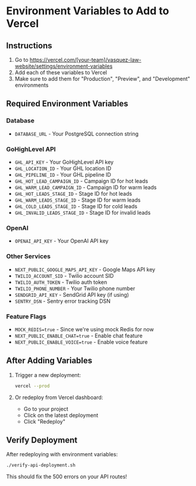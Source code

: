 # Environment Variables to Add to Vercel

## Instructions

1. Go to https://vercel.com/[your-team]/vasquez-law-website/settings/environment-variables
2. Add each of these variables to Vercel
3. Make sure to add them for "Production", "Preview", and "Development" environments

## Required Environment Variables

### Database

- `DATABASE_URL` - Your PostgreSQL connection string

### GoHighLevel API

- `GHL_API_KEY` - Your GoHighLevel API key
- `GHL_LOCATION_ID` - Your GHL location ID
- `GHL_PIPELINE_ID` - Your GHL pipeline ID
- `GHL_HOT_LEAD_CAMPAIGN_ID` - Campaign ID for hot leads
- `GHL_WARM_LEAD_CAMPAIGN_ID` - Campaign ID for warm leads
- `GHL_HOT_LEADS_STAGE_ID` - Stage ID for hot leads
- `GHL_WARM_LEADS_STAGE_ID` - Stage ID for warm leads
- `GHL_COLD_LEADS_STAGE_ID` - Stage ID for cold leads
- `GHL_INVALID_LEADS_STAGE_ID` - Stage ID for invalid leads

### OpenAI

- `OPENAI_API_KEY` - Your OpenAI API key

### Other Services

- `NEXT_PUBLIC_GOOGLE_MAPS_API_KEY` - Google Maps API key
- `TWILIO_ACCOUNT_SID` - Twilio account SID
- `TWILIO_AUTH_TOKEN` - Twilio auth token
- `TWILIO_PHONE_NUMBER` - Your Twilio phone number
- `SENDGRID_API_KEY` - SendGrid API key (if using)
- `SENTRY_DSN` - Sentry error tracking DSN

### Feature Flags

- `MOCK_REDIS=true` - Since we're using mock Redis for now
- `NEXT_PUBLIC_ENABLE_CHAT=true` - Enable chat feature
- `NEXT_PUBLIC_ENABLE_VOICE=true` - Enable voice feature

## After Adding Variables

1. Trigger a new deployment:

   ```bash
   vercel --prod
   ```

2. Or redeploy from Vercel dashboard:
   - Go to your project
   - Click on the latest deployment
   - Click "Redeploy"

## Verify Deployment

After redeploying with environment variables:

```bash
./verify-api-deployment.sh
```

This should fix the 500 errors on your API routes!
